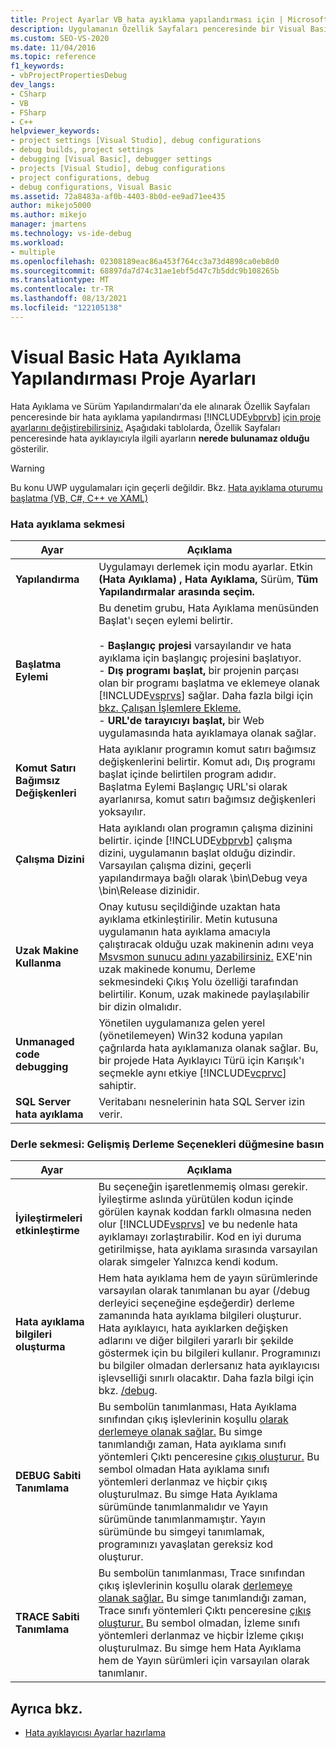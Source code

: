 ```yaml
---
title: Project Ayarlar VB hata ayıklama yapılandırması için | Microsoft Docs
description: Uygulamanın Özellik Sayfaları penceresinde bir Visual Basic hata ayıklama yapılandırmasının proje ayarlarını Visual Studio.
ms.custom: SEO-VS-2020
ms.date: 11/04/2016
ms.topic: reference
f1_keywords:
- vbProjectPropertiesDebug
dev_langs:
- CSharp
- VB
- FSharp
- C++
helpviewer_keywords:
- project settings [Visual Studio], debug configurations
- debug builds, project settings
- debugging [Visual Basic], debugger settings
- projects [Visual Studio], debug configurations
- project configurations, debug
- debug configurations, Visual Basic
ms.assetid: 72a8483a-af0b-4403-8b0d-ee9ad71ee435
author: mikejo5000
ms.author: mikejo
manager: jmartens
ms.technology: vs-ide-debug
ms.workload:
- multiple
ms.openlocfilehash: 02308189eac86a453f764cc3a73d4898ca0eb8d0
ms.sourcegitcommit: 68897da7d74c31ae1ebf5d47c7b5ddc9b108265b
ms.translationtype: MT
ms.contentlocale: tr-TR
ms.lasthandoff: 08/13/2021
ms.locfileid: "122105138"
---
```

# <a name="project-settings-for-a-visual-basic-debug-configuration"></a>Visual Basic Hata Ayıklama Yapılandırması Proje Ayarları
Hata Ayıklama ve Sürüm Yapılandırmaları'da ele alınarak Özellik Sayfaları penceresinde bir hata ayıklama yapılandırması [!INCLUDE[vbprvb](../code-quality/includes/vbprvb_md.md)] [için proje ayarlarını değiştirebilirsiniz.](../debugger/how-to-set-debug-and-release-configurations.md)  Aşağıdaki tablolarda, Özellik Sayfaları penceresinde hata ayıklayıcıyla ilgili ayarların **nerede bulunamaz olduğu** gösterilir.

> [!WARNING]
> Bu konu UWP uygulamaları için geçerli değildir. Bkz. [Hata ayıklama oturumu başlatma (VB, C#, C++ ve XAML)](../debugger/start-a-debugging-session-for-a-store-app-in-visual-studio-vb-csharp-cpp-and-xaml.md)

### <a name="debug-tab"></a>Hata ayıklama sekmesi

| Ayar | Açıklama |
|------------------------------| - |
| **Yapılandırma** | Uygulamayı derlemek için modu ayarlar. Etkin **(Hata Ayıklama) , Hata** **Ayıklama,** Sürüm, **Tüm Yapılandırmalar** **arasında seçim.** |
| **Başlatma Eylemi** | Bu denetim grubu, Hata Ayıklama menüsünden Başlat'ı seçen eylemi belirtir.<br /><br /> -   **Başlangıç projesi** varsayılandır ve hata ayıklama için başlangıç projesini başlatıyor. <br />-   **Dış programı başlat,** bir projenin parçası olan bir programı başlatma ve eklemeye olanak [!INCLUDE[vsprvs](../code-quality/includes/vsprvs_md.md)] sağlar. Daha fazla bilgi için [bkz. Çalışan İşlemlere Ekleme.](../debugger/attach-to-running-processes-with-the-visual-studio-debugger.md)<br />-   **URL'de tarayıcıyı başlat,** bir Web uygulamasında hata ayıklamaya olanak sağlar. |
| **Komut Satırı Bağımsız Değişkenleri** | Hata ayıklanır programın komut satırı bağımsız değişkenlerini belirtir. Komut adı, Dış programı başlat içinde belirtilen program adıdır. Başlatma Eylemi Başlangıç URL'si olarak ayarlanırsa, komut satırı bağımsız değişkenleri yoksayılır. |
| **Çalışma Dizini** | Hata ayıklandı olan programın çalışma dizinini belirtir. içinde [!INCLUDE[vbprvb](../code-quality/includes/vbprvb_md.md)] çalışma dizini, uygulamanın başlat olduğu dizindir. Varsayılan çalışma dizini, geçerli yapılandırmaya bağlı olarak \bin\Debug veya \bin\Release dizinidir. |
| **Uzak Makine Kullanma** | Onay kutusu seçildiğinde uzaktan hata ayıklama etkinleştirilir. Metin kutusuna uygulamanın hata ayıklama amacıyla çalıştıracak olduğu uzak makinenin adını veya [Msvsmon sunucu adını yazabilirsiniz.](../debugger/remote-debugging.md) EXE'nin uzak makinede konumu, Derleme sekmesindeki Çıkış Yolu özelliği tarafından belirtilir. Konum, uzak makinede paylaşılabilir bir dizin olmalıdır. |
| **Unmanaged code debugging** | Yönetilen uygulamanıza gelen yerel (yönetilemeyen) Win32 koduna yapılan çağrılarda hata ayıklamanıza olanak sağlar. Bu, bir projede Hata Ayıklayıcı Türü için Karışık'ı seçmekle aynı etkiye [!INCLUDE[vcprvc](../code-quality/includes/vcprvc_md.md)] sahiptir. |
| **SQL Server hata ayıklama** | Veritabanı nesnelerinin hata SQL Server izin verir. |

### <a name="compile-tab-press-advanced-compile-options-button"></a>Derle sekmesi: Gelişmiş Derleme Seçenekleri düğmesine basın

| Ayar | Açıklama |
|---------------------------| - |
| **İyileştirmeleri etkinleştirme** | Bu seçeneğin işaretlenmemiş olması gerekir. İyileştirme aslında yürütülen kodun içinde görülen kaynak koddan farklı olmasına neden olur [!INCLUDE[vsprvs](../code-quality/includes/vsprvs_md.md)] ve bu nedenle hata ayıklamayı zorlaştırabilir. Kod en iyi duruma getirilmişse, hata ayıklama sırasında varsayılan olarak simgeler Yalnızca kendi kodum. |
| **Hata ayıklama bilgileri oluşturma** | Hem hata ayıklama hem de yayın sürümlerinde varsayılan olarak tanımlanan bu ayar (/debug derleyici seçeneğine eşdeğerdir) derleme zamanında hata ayıklama bilgileri oluşturur. Hata ayıklayıcı, hata ayıklarken değişken adlarını ve diğer bilgileri yararlı bir şekilde göstermek için bu bilgileri kullanır. Programınızı bu bilgiler olmadan derlersanız hata ayıklayıcısı işlevselliği sınırlı olacaktır. Daha fazla bilgi için bkz. [/debug](/dotnet/visual-basic/reference/command-line-compiler/debug). |
| **DEBUG Sabiti Tanımlama** | Bu sembolün tanımlanması, Hata Ayıklama sınıfından çıkış işlevlerinin koşullu [olarak derlemeye olanak sağlar.](/dotnet/api/system.diagnostics.debug) Bu simge tanımlandığı zaman, Hata ayıklama sınıfı yöntemleri Çıktı penceresine [çıkış oluşturur.](../ide/reference/output-window.md) Bu sembol olmadan Hata ayıklama sınıfı yöntemleri derlanmaz ve hiçbir çıkış oluşturulmaz. Bu simge Hata Ayıklama sürümünde tanımlanmalıdır ve Yayın sürümünde tanımlanmamıştır. Yayın sürümünde bu simgeyi tanımlamak, programınızı yavaşlatan gereksiz kod oluşturur. |
| **TRACE Sabiti Tanımlama** | Bu sembolün tanımlanması, Trace sınıfından çıkış işlevlerinin koşullu olarak [derlemeye olanak sağlar.](/dotnet/api/system.diagnostics.trace) Bu simge tanımlandığı zaman, Trace sınıfı yöntemleri Çıktı penceresine [çıkış oluşturur.](../ide/reference/output-window.md) Bu sembol olmadan, İzleme sınıfı yöntemleri derlanmaz ve hiçbir İzleme çıkışı oluşturulmaz. Bu simge hem Hata Ayıklama hem de Yayın sürümleri için varsayılan olarak tanımlanır. |

## <a name="see-also"></a>Ayrıca bkz.
- [Hata ayıklayıcısı Ayarlar hazırlama](../debugger/debugger-settings-and-preparation.md)